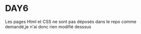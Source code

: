 # DAY6

Les pages Html et CSS ne sont pas déposés dans le repo comme demandé,je n'ai donc rien modifié desssus 